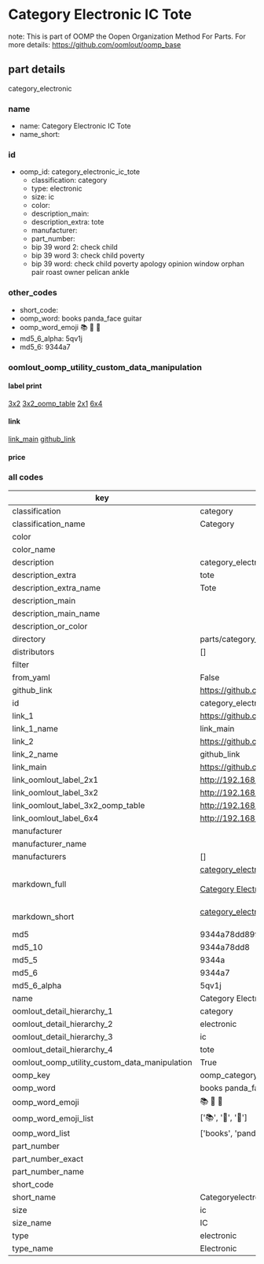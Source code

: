 # Category Electronic IC Tote  

note: This is part of OOMP the Oopen Organization Method For Parts. For more details: https://github.com/oomlout/oomp_base

##  part details



category_electronic

### name
* name: Category Electronic IC Tote
* name_short: 
### id
* oomp_id: category_electronic_ic_tote
  * classification: category
  * type: electronic
  * size: ic
  * color: 
  * description_main: 
  * description_extra: tote
  * manufacturer: 
  * part_number: 
  * bip 39 word 2: check child
  * bip 39 word 3: check child poverty
  * bip 39 word: check child poverty apology opinion window orphan pair roast owner pelican ankle

### other_codes
* short_code: 
* oomp_word: books panda_face guitar
* oomp_word_emoji :books: :panda_face: :guitar:
* md5_6_alpha: 5qv1j
* md5_6: 9344a7






### oomlout_oomp_utility_custom_data_manipulation
#### label print
[3x2](http://192.168.1.245:1112/?label=oomp%205qv1j)
[3x2_oomp_table](http://192.168.1.107:1112/?label=oomp%205qv1j)
[2x1](http://192.168.1.242:1112/?label=oomp%205qv1j)
[6x4](http://192.168.1.55:1112/?label=oomp%205qv1j)    

#### link

[link_main](https://github.com/oomlout/oomlout_oomp_current_version_messy/tree/main/parts/category_electronic_ic_tote) [github_link](https://github.com/oomlout/oomlout_oomp_part_src/tree/main/parts/category_electronic_ic_tote)                             

#### price







### all codes 
| key | value |  
| --- | --- |  
| classification | category |  
| classification_name | Category |  
| color |  |  
| color_name |  |  
| description | category_electronic |  
| description_extra | tote |  
| description_extra_name | Tote |  
| description_main |  |  
| description_main_name |  |  
| description_or_color |   |  
| directory | parts/category_electronic_ic_tote |  
| distributors | [] |  
| filter |  |  
| from_yaml | False |  
| github_link | https://github.com/oomlout/oomlout_oomp_part_src/tree/main/parts/category_electronic_ic_tote |  
| id | category_electronic_ic_tote |  
| link_1 | https://github.com/oomlout/oomlout_oomp_current_version_messy/tree/main/parts/category_electronic_ic_tote |  
| link_1_name | link_main |  
| link_2 | https://github.com/oomlout/oomlout_oomp_part_src/tree/main/parts/category_electronic_ic_tote |  
| link_2_name | github_link |  
| link_main | https://github.com/oomlout/oomlout_oomp_current_version_messy/tree/main/parts/category_electronic_ic_tote |  
| link_oomlout_label_2x1 | http://192.168.1.242:1112/?label=oomp%205qv1j |  
| link_oomlout_label_3x2 | http://192.168.1.245:1112/?label=oomp%205qv1j |  
| link_oomlout_label_3x2_oomp_table | http://192.168.1.107:1112/?label=oomp%205qv1j |  
| link_oomlout_label_6x4 | http://192.168.1.55:1112/?label=oomp%205qv1j |  
| manufacturer |  |  
| manufacturer_name |  |  
| manufacturers | [] |  
| markdown_full | [category_electronic_ic_tote](https://github.com/oomlout/oomlout_oomp_current_version_messy/tree/main/parts/category_electronic_ic_tote)<br>[](https://github.com/oomlout/oomlout_oomp_current_version_messy/tree/main/parts/category_electronic_ic_tote)<br>[Category Electronic Ic Tote](https://github.com/oomlout/oomlout_oomp_current_version_messy/tree/main/parts/category_electronic_ic_tote)<br><br> |  
| markdown_short | [category_electronic_ic_tote](https://github.com/oomlout/oomlout_oomp_current_version_messy/tree/main/parts/category_electronic_ic_tote)<br><br> |  
| md5 | 9344a78dd89f139bedcdb0a75209f938 |  
| md5_10 | 9344a78dd8 |  
| md5_5 | 9344a |  
| md5_6 | 9344a7 |  
| md5_6_alpha | 5qv1j |  
| name | Category Electronic IC Tote |  
| oomlout_detail_hierarchy_1 | category |  
| oomlout_detail_hierarchy_2 | electronic |  
| oomlout_detail_hierarchy_3 | ic |  
| oomlout_detail_hierarchy_4 | tote |  
| oomlout_oomp_utility_custom_data_manipulation | True |  
| oomp_key | oomp_category_electronic_ic_tote |  
| oomp_word | books panda_face guitar |  
| oomp_word_emoji | :books: :panda_face: :guitar: |  
| oomp_word_emoji_list | [':books:', ':panda_face:', ':guitar:'] |  
| oomp_word_list | ['books', 'panda_face', 'guitar'] |  
| part_number |  |  
| part_number_exact |  |  
| part_number_name |  |  
| short_code |  |  
| short_name | Categoryelectronic |  
| size | ic |  
| size_name | IC |  
| type | electronic |  
| type_name | Electronic |  
